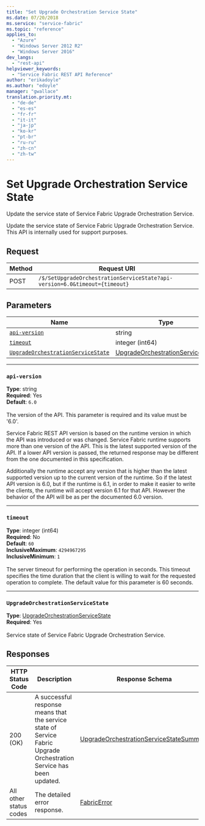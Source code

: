 ```yaml
---
title: "Set Upgrade Orchestration Service State"
ms.date: 07/20/2018
ms.service: "service-fabric"
ms.topic: "reference"
applies_to: 
  - "Azure"
  - "Windows Server 2012 R2"
  - "Windows Server 2016"
dev_langs: 
  - "rest-api"
helpviewer_keywords: 
  - "Service Fabric REST API Reference"
author: "erikadoyle"
ms.author: "edoyle"
manager: "gwallace"
translation.priority.mt: 
  - "de-de"
  - "es-es"
  - "fr-fr"
  - "it-it"
  - "ja-jp"
  - "ko-kr"
  - "pt-br"
  - "ru-ru"
  - "zh-cn"
  - "zh-tw"
---
```

# Set Upgrade Orchestration Service State
Update the service state of Service Fabric Upgrade Orchestration Service.

Update the service state of Service Fabric Upgrade Orchestration Service. This API is internally used for support purposes.

## Request
| Method | Request URI |
| ------ | ----------- |
| POST | `/$/SetUpgradeOrchestrationServiceState?api-version=6.0&timeout={timeout}` |


## Parameters
| Name | Type | Required | Location |
| --- | --- | --- | --- |
| [`api-version`](#api-version) | string | Yes | Query |
| [`timeout`](#timeout) | integer (int64) | No | Query |
| [`UpgradeOrchestrationServiceState`](#upgradeorchestrationservicestate) | [UpgradeOrchestrationServiceState](sfclient-v63-model-upgradeorchestrationservicestate.md) | Yes | Body |

____
### `api-version`
__Type__: string <br/>
__Required__: Yes<br/>
__Default__: `6.0` <br/>
<br/>
The version of the API. This parameter is required and its value must be '6.0'.

Service Fabric REST API version is based on the runtime version in which the API was introduced or was changed. Service Fabric runtime supports more than one version of the API. This is the latest supported version of the API. If a lower API version is passed, the returned response may be different from the one documented in this specification.

Additionally the runtime accept any version that is higher than the latest supported version up to the current version of the runtime. So if the latest API version is 6.0, but if the runtime is 6.1, in order to make it easier to write the clients, the runtime will accept version 6.1 for that API. However the behavior of the API will be as per the documented 6.0 version.


____
### `timeout`
__Type__: integer (int64) <br/>
__Required__: No<br/>
__Default__: `60` <br/>
__InclusiveMaximum__: `4294967295` <br/>
__InclusiveMinimum__: `1` <br/>
<br/>
The server timeout for performing the operation in seconds. This timeout specifies the time duration that the client is willing to wait for the requested operation to complete. The default value for this parameter is 60 seconds.

____
### `UpgradeOrchestrationServiceState`
__Type__: [UpgradeOrchestrationServiceState](sfclient-v63-model-upgradeorchestrationservicestate.md) <br/>
__Required__: Yes<br/>
<br/>
Service state of Service Fabric Upgrade Orchestration Service.

## Responses

| HTTP Status Code | Description | Response Schema |
| --- | --- | --- |
| 200 (OK) | A successful response means that the service state of Service Fabric Upgrade Orchestration Service has been updated.<br/> | [UpgradeOrchestrationServiceStateSummary](sfclient-v63-model-upgradeorchestrationservicestatesummary.md) |
| All other status codes | The detailed error response.<br/> | [FabricError](sfclient-v63-model-fabricerror.md) |
